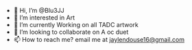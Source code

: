 - 👋 Hi, I’m @Blu3JJ
- 👀 I’m interested in Art
- 🌱 I’m currently Working on all TADC artwork
- 💞️ I’m looking to collaborate on A oc duet
- 📫 How to reach me? email me at jaylendouse16@gmail.com

<!---
Blu3JJ/Blu3JJ is a ✨ special ✨ repository because its `README.md` (this file) appears on your GitHub profile.
You can click the Preview link to take a look at your changes.
--->
